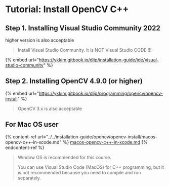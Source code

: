 # Tutorial: Install OpenCV C++

##

## Step 1. Installing Visual Studio Community 2022&#x20;

higher version is also acceptable

> Install Visual Studio Community.  It is NOT Visual Studio CODE !!!

{% embed url="https://ykkim.gitbook.io/dlip/installation-guide/ide/visual-studio-community" %}



## Step 2. Installing OpenCV 4.9.0 (or higher)&#x20;

{% embed url="https://ykkim.gitbook.io/dlip/programming/opencv/opencv-install" %}

> OpenCV 3.x is also acceptable

## For Mac OS user

{% content-ref url="../../installation-guide/opencv/opencv-install/macos-opencv-c++-in-xcode.md" %}
[macos-opencv-c++-in-xcode.md](../../installation-guide/opencv/opencv-install/macos-opencv-c++-in-xcode.md)
{% endcontent-ref %}

> Window OS is recommended for this course.&#x20;
>
> You can use Visual Studio Code (MacOS) for C++ programming, but it is not recommended because you need to compile and run separately.

